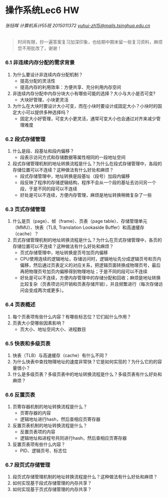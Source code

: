 # 操作系统Lec6 HW

###### 张钰晖 计算机系计55班 2015011372 yuhui-zh15@mails.tsinghua.edu.cn

> 时间有限，抄一遍答案复习加深印象，也给期中期末留一些复习资料，麻烦您不用批改了，谢谢！

### 6.1	非连续内存分配的需求背景

1. 为什么要设计非连续内存分配机制？
   - 提高分配的灵活性
   - 提高内存的利用效率：方便共享、充分利用内存空间
2. 非连续内存分配中内存分块大小有哪些可能的选择？大小与大小是否可变?
   - 大块好管理，小块更灵活
3. 为什么在大块时要设计大小可变，而在小块时要设计成固定大小？小块时的固定大小可以提供多种选择吗？
   - 固定大小好管理，可变大小更灵活，通常可变大小也会通过对齐来减少管理难度

### 6.2	段式存储管理

1. 什么是段、段基址和段内偏移？
   - 段表示访问方式和存储数据等属性相同的一段地址空间
2. 段式存储管理机制的地址转换流程是什么？为什么在段式存储管理中，各段的存储位置可以不连续？这种做法有什么好处和麻烦？
   - 段式存储管理中，地址转换是段基址（段号）加段内偏移
   - 段反映了程序的存储逻辑结构，程序不会从一个段的基址去访问另一个段，于是不同的段可以不连续
   - 好处是可以不连续，方便内存管理，麻烦是地址转换稍微复杂了一些

### 6.3	页式存储管理

1. 什么是页（page）、帧（frame）、页表（page table）、存储管理单元（MMU）、快表（TLB, Translation Lookaside Buffer）和高速缓存（cache）？
2. 页式存储管理机制的地址转换流程是什么？为什么在页式存储管理中，各页的存储位置可以不连续？这种做法有什么好处和麻烦？
   - 页式存储管理中，地址转换是页号加页内偏移
   - CPU使用连续的逻辑地址，存储访问时，逻辑地址先分成逻辑页号和页内偏移，然后通过页表定义的对应关系，把逻辑页面转换成物理页号，最后再把物理页号加页内偏移得到物理地址；于是不同的段可以不连续
   - 好处是可以不连续，方便内存管理中的存储分配和回收；麻烦是地址转换比较复杂（页表项访问开销和页表存储开销），并且频繁进行（每次存储访问会变成两次或更多）。

### 6.4	页表概述

1. 每个页表项有些什么内容？有哪些标志位？它们起什么作用？
2. 页表大小受哪些因素影响？
   - 页大小、地址空间大小、进程数目

### 6.5	快表和多级页表

1. 快表（TLB）与高速缓存（cache）有什么不同？
2. 为什么快表中查找物理地址的速度非常快？它是如何实现的？为什么它的的容量很小？
3. 什么是多级页表？多级页表中的地址转换流程是什么？多级页表有什么好处和麻烦？

### 6.6	反置页表

1. 页寄存器机制的地址转换流程是什么？
   - 页寄存器的内容
   - 逻辑地址进行hash，然后查相应页寄存器
2. 反置页表机制的地址转换流程是什么？
   - 反置页表项的内容
   - 逻辑地址和进程号共同进行hash，然后查相应页寄存器
3. 反置页表项有些什么内容？
   - PID、逻辑页号、标志位

### 6.7	段页式存储管理

1. 段页式存储管理机制的地址转换流程是什么？这种做法有什么好处和麻烦？
2. 如何实现基于段式存储管理的内存共享？
3. 如何实现基于页式存储管理的内存共享？